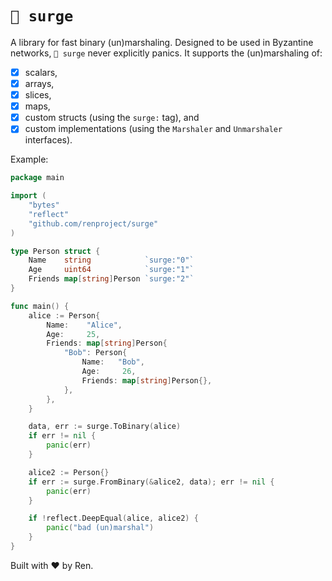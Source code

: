 # `🔌 surge`

A library for fast binary (un)marshaling. Designed to be used in Byzantine networks, `🔌 surge` never explicitly panics. It supports the (un)marshaling of:

- [x] scalars,
- [x] arrays,
- [x] slices,
- [x] maps,
- [x] custom structs (using the ``surge:`` tag), and
- [x] custom implementations (using the `Marshaler` and `Unmarshaler` interfaces).

Example:

```go
package main

import (
    "bytes"
    "reflect"
    "github.com/renproject/surge"
)

type Person struct {
    Name    string            `surge:"0"`
    Age     uint64            `surge:"1"`
    Friends map[string]Person `surge:"2"`
}

func main() {
    alice := Person{
        Name:    "Alice",
        Age:     25,
        Friends: map[string]Person{
            "Bob": Person{
                Name:   "Bob",
                Age:     26,
                Friends: map[string]Person{},
            },
        },
    }

    data, err := surge.ToBinary(alice)
    if err != nil {
        panic(err)
    }

    alice2 := Person{}
    if err := surge.FromBinary(&alice2, data); err != nil {
        panic(err)
    }

    if !reflect.DeepEqual(alice, alice2) {
        panic("bad (un)marshal")
    }
}
```

Built with ❤ by Ren. 
